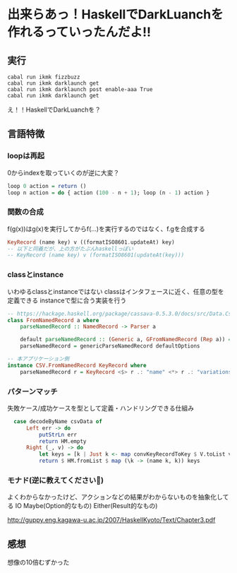 # 出来らあっ！HaskellでDarkLuanchを作れるっていったんだよ!!

## 実行

```
cabal run ikmk fizzbuzz
cabal run ikmk darklaunch get
cabal run ikmk darklaunch post enable-aaa True
cabal run ikmk darklaunch get
```

え！！HaskellでDarkLuanchを？

## 言語特徴

### loopは再起

0からindexを取っていくのが逆に大変？

```haskell
loop 0 action = return ()
loop n action = do { action (100 - n + 1); loop (n - 1) action }
```

### 関数の合成

f(g(x))はg(x)を実行してからf(...)を実行するのではなく、f.gを合成する

```haskell
KeyRecord (name key) v ((formatISO8601.updateAt) key)
-- 以下と同義だが、上の方がたぶんhaskellっぽい
-- KeyRecord (name key) v (formatISO8601(updateAt(key)))
```

### classとinstance

いわゆるclassとinstanceではない 
classはインタフェースに近く、任意の型を定義できる
instanceで型に合う実装を行う
```haskell
-- https://hackage.haskell.org/package/cassava-0.5.3.0/docs/src/Data.Csv.Conversion.html#FromNamedRecord
class FromNamedRecord a where
    parseNamedRecord :: NamedRecord -> Parser a

    default parseNamedRecord :: (Generic a, GFromNamedRecord (Rep a)) => NamedRecord -> Parser a
    parseNamedRecord = genericParseNamedRecord defaultOptions

-- 本アプリケーション側
instance CSV.FromNamedRecord KeyRecord where
    parseNamedRecord r = KeyRecord <$> r .: "name" <*> r .: "variations" <*> r .: "updated_at"
```

### パターンマッチ

失敗ケース/成功ケースを型として定義・ハンドリングできる仕組み

```haskell
  case decodeByName csvData of
      Left err -> do
          putStrLn err
          return HM.empty
      Right (_, v) -> do
          let keys = [k | Just k <- map convKeyRecordToKey $ V.toList v]
          return $ HM.fromList $ map (\k -> (name k, k)) keys
```

### モナド(逆に教えてください🥲)

よくわからなかったけど、アクションなどの結果がわからないものを抽象化してる
IO
Maybe(Option的なもの)
Either(Result的なもの)

http://guppy.eng.kagawa-u.ac.jp/2007/HaskellKyoto/Text/Chapter3.pdf

## 感想

想像の10倍むずかった